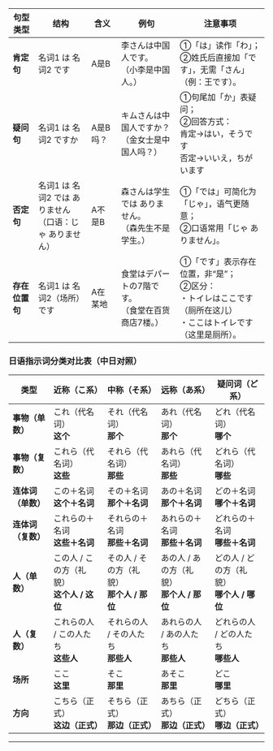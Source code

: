 

| **句型类型**       | **结构**                | **含义**          | **例句**                                  | **注意事项**                                                                 |
|--------------------|-------------------------|-------------------|-------------------------------------------|-----------------------------------------------------------------------------|
| **肯定句**         | 名词1 は 名词2 です      | A是B              | 李さんは中国人です。<br>（小李是中国人。）  | ①「は」读作「わ」；<br>②姓氏后直接加「です」，无需「さん」（例：王です）。        |
| **疑问句**         | 名词1 は 名词2 ですか     | A是B吗？          | キムさんは中国人ですか？<br>（金女士是中国人吗？） | ①句尾加「か」表疑问；<br>②回答方式：<br>肯定→はい，そうです<br>否定→いいえ，ちがいます |
| **否定句**         | 名词1 は 名词2 では ありません<br>（口语：じゃ ありません） | A不是B           | 森さんは学生では ありません。<br>（森先生不是学生。） | ①「では」可简化为「じゃ」，语气更随意；<br>②口语常用「じゃ ありません」。          |
| **存在位置句**     | 名词1 は 名词2（场所）です | A在某地           | 食堂はデパートの7階です。<br>（食堂在百货商店7楼。） | ①「です」表示存在位置，非“是”；<br>②区分：<br>・トイレはここです（厕所在这儿）<br>・ここはトイレです（这里是厕所）。 |



### **日语指示词分类对比表（中日对照）**
| 类型         | 近称（こ系）                                 | 中称（そ系）                                 | 远称（あ系）                                 | 疑问词（ど系）                             |
|--------------|--------------------------------------------|--------------------------------------------|--------------------------------------------|------------------------------------------|
| **事物（单数）** | これ（代名词）<br>**这个**                 | それ（代名词）<br>**那个**                 | あれ（代名词）<br>**那个**                 | どれ（代名词）<br>**哪个**               |
| **事物（复数）** | これら（代名词）<br>**这些**               | それら（代名词）<br>**那些**               | あれら（代名词）<br>**那些**               | どれら（代名词）<br>**哪些**             |
| **连体词（单数）** | この＋名词<br>**这个＋名词**               | その＋名词<br>**那个＋名词**               | あの＋名词<br>**那个＋名词**               | どの＋名词<br>**哪个＋名词**             |
| **连体词（复数）** | これらの＋名词<br>**这些＋名词**           | それらの＋名词<br>**那些＋名词**           | あれらの＋名词<br>**那些＋名词**           | どれらの＋名词<br>**哪些＋名词**         |
| **人（单数）** | この人 / この方（礼貌）<br>**这个人 / 这位** | その人 / その方（礼貌）<br>**那个人 / 那位** | あの人 / あの方（礼貌）<br>**那个人 / 那位** | どの人 / どの方（礼貌）<br>**哪个人 / 哪位** |
| **人（复数）** | これらの人 / この人たち<br>**这些人**      | それらの人 / その人たち<br>**那些人**      | あれらの人 / あの人たち<br>**那些人**      | どれらの人 / どの人たち<br>**哪些人**    |
| **场所**     | ここ<br>**这里**                           | そこ<br>**那里**                           | あそこ<br>**那里**                         | どこ<br>**哪里**                         |
| **方向**     | こちら（正式）<br>**这边（正式）**         | そちら（正式）<br>**那边（正式）**         | あちら（正式）<br>**那边（正式）**         | どちら（正式）<br>**哪边（正式）**       |

---
